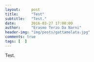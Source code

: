 ```yaml
---
layout:     post
title:      "Test"
subtitle:   "Test."
date:       2016-03-27 17:00:00
author:     "Erasmo Terzo Da Narni"
header-img: "img/posts/gattamelata.jpg"
comments: true
tags: [  ]
---
```


Test.
